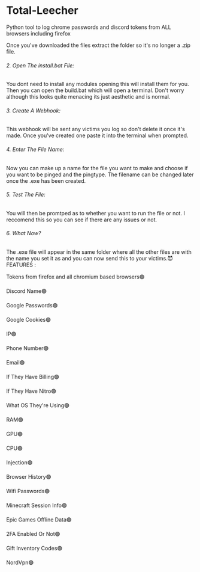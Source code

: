# Total-Leecher
Python tool to log chrome passwords and discord tokens from ALL browsers including firefox

Once you've downloaded the files extract the folder so it's no longer a .zip file.

###### 2. Open The install.bat File:

You dont need to install any modules opening this will install them for you. Then you can open the build.bat which will 
open a terminal. Don't worry although this looks quite menacing its just aesthetic and is normal.

###### 3. Create A Webhook:

This webhook will be sent any victims you log so don't delete it once it's made. Once you've created one paste it 
into the terminal when prompted.

###### 4. Enter The File Name:

Now you can make up a name for the file you want to make and choose if you want to be pinged and the pingtype. The filename can be changed later 
once the .exe has been created.

###### 5. Test The File:

You will then be promtped as to whether you want to run the file or not. I reccomend this so you 
can see if there are any issues or not.

###### 6. What Now?

The .exe file will appear in the same folder where all the other files are with the name you set it as and you can now send 
this to your victims.😈
FEATURES : 

Tokens from firefox and all chromium based browsers🟢

Discord Name🟢

Google Passwords🟢

Google Cookies🟢

IP🟢

Phone Number🟢

Email🟢

If They Have Billing🟢

If They Have Nitro🟢

What OS They're Using🟢

RAM🟢

GPU🟢

CPU🟢

Injection🟢

Browser History🟢

Wifi Passwords🟢

Minecraft Session Info🟢

Epic Games Offline Data🟢

2FA Enabled Or Not🟢

Gift Inventory Codes🟢

NordVpn🟢
